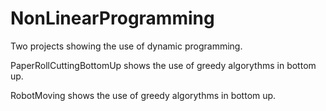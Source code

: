 # NonLinearProgramming
Two projects showing the use of dynamic programming.

PaperRollCuttingBottomUp shows the use of greedy algorythms in bottom up.

RobotMoving shows the use of greedy algorythms in bottom up.
